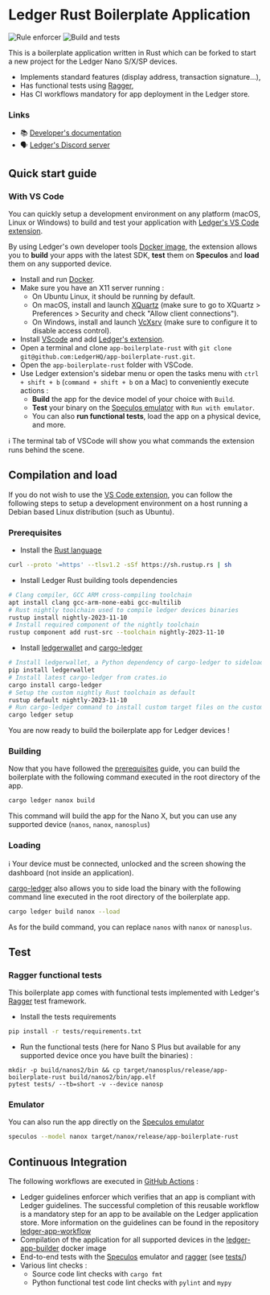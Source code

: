 # Ledger Rust Boilerplate Application

![Rule enforcer](https://github.com/LedgerHQ/app-boilerplate-rust/actions/workflows/guidelines_enforcer.yml/badge.svg) ![Build and tests](https://github.com/LedgerHQ/app-boilerplate-rust/actions/workflows/build_and_functional_tests.yml/badge.svg)

This is a boilerplate application written in Rust which can be forked to start a new project for the Ledger Nano S/X/SP devices.

* Implements standard features (display address, transaction signature...),
* Has functional tests using [Ragger](https://github.com/LedgerHQ/ragger),
* Has CI workflows mandatory for app deployment in the Ledger store.

### Links

* 📚 [Developer's documentation](https://developers.ledger.com/)<br/>
* 🗣️ [Ledger's Discord server](https://discord.gg/Ledger)

## Quick start guide

### With VS Code

You can quickly setup a development environment on any platform (macOS, Linux or Windows) to build and test your application with [Ledger's VS Code extension](https://marketplace.visualstudio.com/items?itemName=LedgerHQ.ledger-dev-tools).

By using Ledger's own developer tools [Docker image](https://github.com/LedgerHQ/ledger-app-builder/pkgs/container/ledger-app-builder%2Fledger-app-dev-tools), the extension allows you to **build** your apps with the latest SDK, **test** them on **Speculos** and **load** them on any supported device.

* Install and run [Docker](https://www.docker.com/products/docker-desktop/).
* Make sure you have an X11 server running :
  * On Ubuntu Linux, it should be running by default.
  * On macOS, install and launch [XQuartz](https://www.xquartz.org/) (make sure to go to XQuartz > Preferences > Security and check "Allow client connections").
  * On Windows, install and launch [VcXsrv](https://sourceforge.net/projects/vcxsrv/) (make sure to configure it to disable access control).
* Install [VScode](https://code.visualstudio.com/download) and add [Ledger's extension](https://marketplace.visualstudio.com/items?itemName=LedgerHQ.ledger-dev-tools).
* Open a terminal and clone `app-boilerplate-rust` with `git clone git@github.com:LedgerHQ/app-boilerplate-rust.git`.
* Open the `app-boilerplate-rust` folder with VSCode.
* Use Ledger extension's sidebar menu or open the tasks menu with `ctrl + shift + b` (`command + shift + b` on a Mac) to conveniently execute actions :
  * **Build** the app for the device model of your choice with `Build`.
  * **Test** your binary on the [Speculos emulator](https://github.com/LedgerHQ/speculos) with `Run with emulator`.
  * You can also **run functional tests**, load the app on a physical device, and more.

ℹ️ The terminal tab of VSCode will show you what commands the extension runs behind the scene.

## Compilation and load

If you do not wish to use the [VS Code extension](#with-vs-code), you can follow the following steps to setup a development environment on a host running a Debian based Linux distribution (such as Ubuntu).

### Prerequisites

* Install the [Rust language](https://www.rust-lang.org/)

```bash
curl --proto '=https' --tlsv1.2 -sSf https://sh.rustup.rs | sh
```

* Install Ledger Rust building tools dependencies

```bash
# Clang compiler, GCC ARM cross-compiling toolchain 
apt install clang gcc-arm-none-eabi gcc-multilib
# Rust nightly toolchain used to compile ledger devices binaries
rustup install nightly-2023-11-10
# Install required component of the nightly toolchain
rustup component add rust-src --toolchain nightly-2023-11-10
```

* Install [ledgerwallet](https://github.com/LedgerHQ/ledgerctl/) and [cargo-ledger](https://github.com/LedgerHQ/cargo-ledger)

```bash
# Install ledgerwallet, a Python dependency of cargo-ledger to sideload binaries on Ledger devices
pip install ledgerwallet
# Install latest cargo-ledger from crates.io
cargo install cargo-ledger
# Setup the custom nightly Rust toolchain as default
rustup default nightly-2023-11-10
# Run cargo-ledger command to install custom target files on the custom nightly toolchain
cargo ledger setup
```

You are now ready to build the boilerplate app for Ledger devices !

### Building

Now that you have followed the [prerequisites](#prerequisites) guide, you can build the boilerplate with the following command executed in the root directory of the app.

```bash
cargo ledger nanox build 
```

This command will build the app for the Nano X, but you can use any supported device (`nanos`, `nanox`, `nanosplus`)

### Loading

ℹ️ Your device must be connected, unlocked and the screen showing the dashboard (not inside an application).

[cargo-ledger](https://github.com/LedgerHQ/cargo-ledger) also allows you to side load the binary with the following command line executed in the root directory of the boilerplate app.

```bash
cargo ledger build nanox --load
```

As for the build command, you can replace `nanos` with `nanox` or `nanosplus`.

## Test

### Ragger functional tests

This boilerplate app comes with functional tests implemented with Ledger's [Ragger](https://github.com/LedgerHQ/ragger) test framework.

* Install the tests requirements

```bash
pip install -r tests/requirements.txt 
```

* Run the functional tests (here for Nano S Plus but available for any supported device once you have built the binaries) :

```shell
mkdir -p build/nanos2/bin && cp target/nanosplus/release/app-boilerplate-rust build/nanos2/bin/app.elf 
pytest tests/ --tb=short -v --device nanosp
```

### Emulator

You can also run the app directly on the [Speculos emulator](https://github.com/LedgerHQ/speculos)

```bash
speculos --model nanox target/nanox/release/app-boilerplate-rust
```

## Continuous Integration

The following workflows are executed in [GitHub Actions](https://github.com/features/actions) :

* Ledger guidelines enforcer which verifies that an app is compliant with Ledger guidelines. The successful completion of this reusable workflow is a mandatory step for an app to be available on the Ledger application store. More information on the guidelines can be found in the repository [ledger-app-workflow](https://github.com/LedgerHQ/ledger-app-workflows)
* Compilation of the application for all supported devices in the [ledger-app-builder](https://github.com/LedgerHQ/ledger-app-builder) docker image
* End-to-end tests with the [Speculos](https://github.com/LedgerHQ/speculos) emulator and [ragger](https://github.com/LedgerHQ/ragger) (see [tests/](tests/))
* Various lint checks :
  * Source code lint checks with `cargo fmt`
  * Python functional test code lint checks with `pylint` and `mypy`
